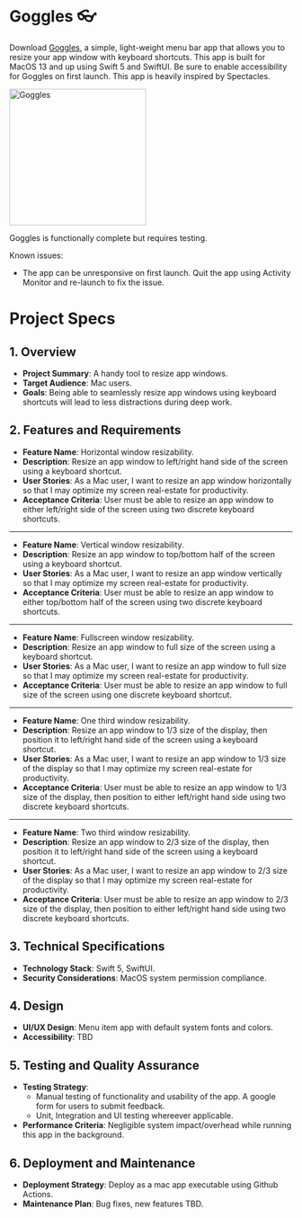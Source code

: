 # Goggles :eyeglasses:

Download [Goggles](https://github.com/user-attachments/files/15526244/goggles.app.zip), a simple, light-weight menu bar app that allows you to resize your app window with keyboard shortcuts. This app is built for MacOS 13 and up using Swift 5 and SwiftUI. Be sure to enable accessibility for Goggles on first launch. This app is heavily inspired by Spectacles.

<img width="243" alt="Goggles" src="https://github.com/cosmicRover/goggles/assets/41096232/02c56ae0-b8c6-4d81-862d-74cc457b9038">

Goggles is functionally complete but requires testing.

Known issues:
- The app can be unresponsive on first launch. Quit the app using Activity Monitor and re-launch to fix the issue.

# Project Specs

## 1. Overview
- **Project Summary**: A handy tool to resize app windows.
- **Target Audience**: Mac users.
- **Goals**: Being able to seamlessly resize app windows using keyboard shortcuts will lead to less distractions during deep work.

## 2. Features and Requirements
- **Feature Name**: Horizontal window resizability.
- **Description**: Resize an app window to left/right hand side of the screen using a keyboard shortcut.
- **User Stories**: As a Mac user, I want to resize an app window horizontally so that I may optimize my screen real-estate for productivity.
- **Acceptance Criteria**: User must be able to resize an app window to either left/right side of the screen using two discrete keyboard shortcuts.
---
- **Feature Name**: Vertical window resizability.
- **Description**: Resize an app window to top/bottom half of the screen using a keyboard shortcut.
- **User Stories**: As a Mac user, I want to resize an app window vertically so that I may optimize my screen real-estate for productivity.
- **Acceptance Criteria**: User must be able to resize an app window to either top/bottom half of the screen using two discrete keyboard shortcuts.
---
- **Feature Name**: Fullscreen window resizability.
- **Description**: Resize an app window to full size of the screen using a keyboard shortcut.
- **User Stories**: As a Mac user, I want to resize an app window to full size so that I may optimize my screen real-estate for productivity.
- **Acceptance Criteria**: User must be able to resize an app window to full size of the screen using one discrete keyboard shortcut.
---
- **Feature Name**: One third window resizability.
- **Description**: Resize an app window to 1/3 size of the display, then position it to left/right hand side of the screen using a keyboard shortcut.
- **User Stories**: As a Mac user, I want to resize an app window to 1/3 size of the display so that I may optimize my screen real-estate for productivity.
- **Acceptance Criteria**: User must be able to resize an app window to 1/3 size of the display, then position to either left/right hand side using two discrete keyboard shortcuts.
---
- **Feature Name**: Two third window resizability.
- **Description**: Resize an app window to 2/3 size of the display, then position it to left/right hand side of the screen using a keyboard shortcut.
- **User Stories**: As a Mac user, I want to resize an app window to 2/3 size of the display so that I may optimize my screen real-estate for productivity.
- **Acceptance Criteria**: User must be able to resize an app window to 2/3 size of the display, then position to either left/right hand side using two discrete keyboard shortcuts.

## 3. Technical Specifications
- **Technology Stack**: Swift 5, SwiftUI.
- **Security Considerations**: MacOS system permission compliance.

## 4. Design
- **UI/UX Design**: Menu item app with default system fonts and colors.
- **Accessibility**: TBD

## 5. Testing and Quality Assurance
- **Testing Strategy**:
  - Manual testing of functionality and usability of the app. A google form for users to submit feedback.
  - Unit, Integration and UI testing whereever applicable.
- **Performance Criteria**: Negligible system impact/overhead while running this app in the background.

## 6. Deployment and Maintenance
- **Deployment Strategy**: Deploy as a mac app executable using Github Actions.
- **Maintenance Plan**: Bug fixes, new features TBD.
